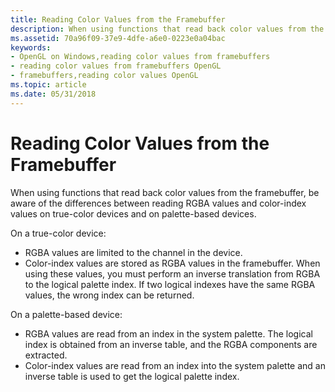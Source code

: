 ```yaml
---
title: Reading Color Values from the Framebuffer
description: When using functions that read back color values from the framebuffer, be aware of the differences between reading RGBA values and color-index values on true-color devices and on palette-based devices.
ms.assetid: 70a96f09-37e9-4dfe-a6e0-0223e0a04bac
keywords:
- OpenGL on Windows,reading color values from framebuffers
- reading color values from framebuffers OpenGL
- framebuffers,reading color values OpenGL
ms.topic: article
ms.date: 05/31/2018
---
```


# Reading Color Values from the Framebuffer

When using functions that read back color values from the framebuffer, be aware of the differences between reading RGBA values and color-index values on true-color devices and on palette-based devices.

On a true-color device:

-   RGBA values are limited to the channel in the device.
-   Color-index values are stored as RGBA values in the framebuffer. When using these values, you must perform an inverse translation from RGBA to the logical palette index. If two logical indexes have the same RGBA values, the wrong index can be returned.

On a palette-based device:

-   RGBA values are read from an index in the system palette. The logical index is obtained from an inverse table, and the RGBA components are extracted.
-   Color-index values are read from an index into the system palette and an inverse table is used to get the logical palette index.

 

 




